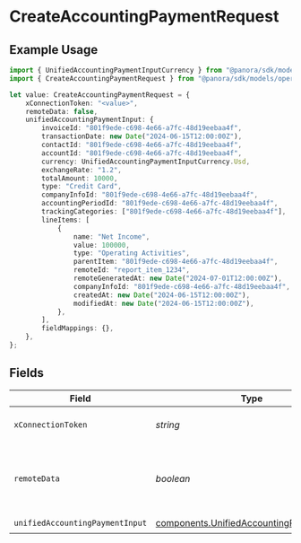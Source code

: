 # CreateAccountingPaymentRequest

## Example Usage

```typescript
import { UnifiedAccountingPaymentInputCurrency } from "@panora/sdk/models/components";
import { CreateAccountingPaymentRequest } from "@panora/sdk/models/operations";

let value: CreateAccountingPaymentRequest = {
    xConnectionToken: "<value>",
    remoteData: false,
    unifiedAccountingPaymentInput: {
        invoiceId: "801f9ede-c698-4e66-a7fc-48d19eebaa4f",
        transactionDate: new Date("2024-06-15T12:00:00Z"),
        contactId: "801f9ede-c698-4e66-a7fc-48d19eebaa4f",
        accountId: "801f9ede-c698-4e66-a7fc-48d19eebaa4f",
        currency: UnifiedAccountingPaymentInputCurrency.Usd,
        exchangeRate: "1.2",
        totalAmount: 10000,
        type: "Credit Card",
        companyInfoId: "801f9ede-c698-4e66-a7fc-48d19eebaa4f",
        accountingPeriodId: "801f9ede-c698-4e66-a7fc-48d19eebaa4f",
        trackingCategories: ["801f9ede-c698-4e66-a7fc-48d19eebaa4f"],
        lineItems: [
            {
                name: "Net Income",
                value: 100000,
                type: "Operating Activities",
                parentItem: "801f9ede-c698-4e66-a7fc-48d19eebaa4f",
                remoteId: "report_item_1234",
                remoteGeneratedAt: new Date("2024-07-01T12:00:00Z"),
                companyInfoId: "801f9ede-c698-4e66-a7fc-48d19eebaa4f",
                createdAt: new Date("2024-06-15T12:00:00Z"),
                modifiedAt: new Date("2024-06-15T12:00:00Z"),
            },
        ],
        fieldMappings: {},
    },
};
```

## Fields

| Field                                                                                                | Type                                                                                                 | Required                                                                                             | Description                                                                                          | Example                                                                                              |
| ---------------------------------------------------------------------------------------------------- | ---------------------------------------------------------------------------------------------------- | ---------------------------------------------------------------------------------------------------- | ---------------------------------------------------------------------------------------------------- | ---------------------------------------------------------------------------------------------------- |
| `xConnectionToken`                                                                                   | *string*                                                                                             | :heavy_check_mark:                                                                                   | The connection token                                                                                 |                                                                                                      |
| `remoteData`                                                                                         | *boolean*                                                                                            | :heavy_minus_sign:                                                                                   | Set to true to include data from the original Accounting software.                                   | false                                                                                                |
| `unifiedAccountingPaymentInput`                                                                      | [components.UnifiedAccountingPaymentInput](../../models/components/unifiedaccountingpaymentinput.md) | :heavy_check_mark:                                                                                   | N/A                                                                                                  |                                                                                                      |